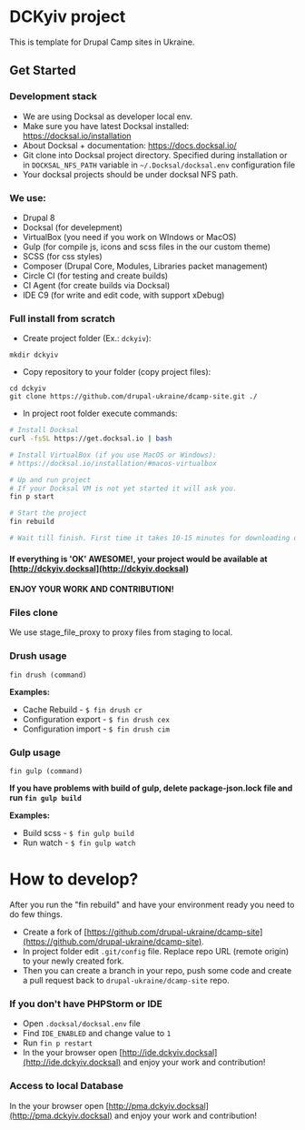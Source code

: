 # DCKyiv project
This is template for Drupal Camp sites in Ukraine. 

## Get Started

### Development stack

* We are using Docksal as developer local env.
* Make sure you have latest Docksal installed: https://docksal.io/installation 
* About Docksal + documentation: https://docs.docksal.io/
* Git clone into Docksal project directory. Specified during installation or in 
`DOCKSAL_NFS_PATH` variable in `~/.Docksal/docksal.env` configuration file
* Your docksal projects should be under docksal NFS path.

### We use:
- Drupal 8
- Docksal (for develepment)
- VirtualBox (you need if you work on WIndows or MacOS)
- Gulp (for compile js, icons and scss files in the our custom theme)
- SCSS (for css styles)
- Composer (Drupal Core, Modules, Libraries packet management)
- Circle CI (for testing and create builds)
- CI Agent (for create builds via Docksal)
- IDE C9 (for write and edit code, with support xDebug)

### Full install from scratch
- Create project folder (Ex.: `dckyiv`):
```
mkdir dckyiv
```
- Copy repository to your folder (copy project files):
```
cd dckyiv
git clone https://github.com/drupal-ukraine/dcamp-site.git ./
```

- In project root folder execute commands:
```bash
# Install Docksal
curl -fsSL https://get.docksal.io | bash

# Install VirtualBox (if you use MacOS or Windows):
# https://docksal.io/installation/#macos-virtualbox

# Up and run project
# If your Docksal VM is not yet started it will ask you.
fin p start

# Start the project
fin rebuild

# Wait till finish. First time it takes 10-15 minutes for downloading of the database. 
```
#### If everything is 'OK' AWESOME!, your project would be available at [http://dckyiv.docksal](http://dckyiv.docksal)

#### ENJOY YOUR WORK AND CONTRIBUTION!

### Files clone
We use stage_file_proxy to proxy files from staging to local. 

### Drush usage

`fin drush (command)`

**Examples:**
 
* Cache Rebuild -         `$ fin drush cr`
* Configuration export -  `$ fin drush cex` 
* Configuration import -  `$ fin drush cim`

### Gulp usage

`fin gulp (command)`

**If you have problems with build of gulp, delete package-json.lock file and run `fin gulp build`**

**Examples:**
 
* Build scss -         `$ fin gulp build`
* Run watch -          `$ fin gulp watch` 

# How to develop?

After you run the "fin rebuild" and have your environment ready you need to do few things.

- Create a fork of [https://github.com/drupal-ukraine/dcamp-site](https://github.com/drupal-ukraine/dcamp-site).
- In project folder edit `.git/config` file. Replace repo URL (remote origin) to your newly created fork.
- Then you can create a branch in your repo, push some code and create a pull request back to `drupal-ukraine/dcamp-site` repo.

### If you don't have PHPStorm or IDE
- Open `.docksal/docksal.env` file
- Find `IDE_ENABLED` and change value to `1`
- Run `fin p restart`
- In the your browser open [http://ide.dckyiv.docksal](http://ide.dckyiv.docksal) and enjoy your work and contribution!

### Access to local Database
In the your browser open [http://pma.dckyiv.docksal](http://pma.dckyiv.docksal) and enjoy your work and contribution!
